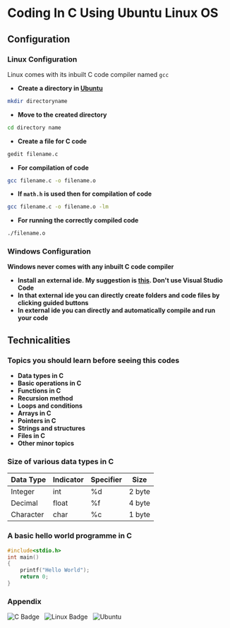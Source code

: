 # Coding In C Using Ubuntu Linux OS

## Configuration
### Linux Configuration
Linux comes with its inbuilt C code compiler named `gcc`
- **Create a directory in [Ubuntu](https://ubuntu.com/download/desktop)**
```sh
mkdir directoryname
```
- **Move to the created directory**
```sh
cd directory name
```
- **Create a file for C code**
```sh
gedit filename.c
```
- **For compilation of code**
```sh
gcc filename.c -o filename.o
```
- **If `math.h` is used then for compilation of code**
```sh
gcc filename.c -o filename.o -lm
```
- **For running the correctly compiled code**
```sh
./filename.o
```

### Windows Configuration
**Windows never comes with any inbuilt C code compiler**
- **Install an external ide. My suggestion is [this](https://sourceforge.net/projects/dev-cpp/files/Binaries/Dev-C%2B%2B%204.9.9.2/devcpp-4.9.9.2_setup.exe/download). Don't use Visual Studio Code**
- **In that external ide you can directly create folders and code files by clicking guided buttons**
- **In external ide you can directly and automatically compile and run your code**

## Technicalities
### Topics you should learn before seeing this codes
- **Data types in C**
- **Basic operations in C**
- **Functions in C**
- **Recursion method**
- **Loops and conditions**
- **Arrays in C**
- **Pointers in C**
- **Strings and structures**
- **Files in C**
- **Other minor topics**
### Size of various data types in C
| Data Type| Indicator| Specifier| Size  |
| -------- | -------- | ---------|-------|
| Integer  | int      | %d       | 2 byte|
| Decimal  | float    | %f       | 4 byte|
| Character| char     | %c       | 1 byte|

### A basic hello world programme in C
```c
#include<stdio.h>
int main()
{
    printf("Hello World");
    return 0;
}
```
### Appendix
![C Badge](https://img.shields.io/badge/C-A8B9CC?logo=c&logoColor=fff&style=for-the-badge)
&nbsp;
![Linux Badge](https://img.shields.io/badge/Linux-FCC624?logo=linux&logoColor=000&style=for-the-badge)
 &nbsp;
![Ubuntu](https://img.shields.io/badge/Ubuntu-E95420?logo=ubuntu&logoColor=fff&style=for-the-badge)